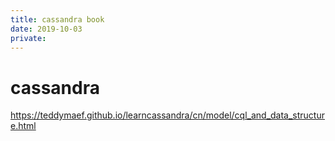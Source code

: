 ```yaml
---
title: cassandra book
date: 2019-10-03
private:
---
```

# cassandra
https://teddymaef.github.io/learncassandra/cn/model/cql_and_data_structure.html
